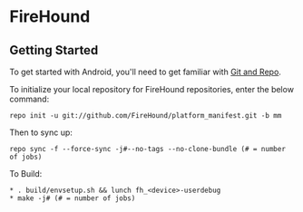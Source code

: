 FireHound
===========

Getting Started
---------------

To get started with Android, you'll need to get
familiar with [Git and Repo](http://source.android.com/source/using-repo.html).

To initialize your local repository for FireHound repositories, enter the below command:

    repo init -u git://github.com/FireHound/platform_manifest.git -b mm

Then to sync up:

    repo sync -f --force-sync -j#--no-tags --no-clone-bundle (# = number of jobs)

To Build:

    * . build/envsetup.sh && lunch fh_<device>-userdebug
    * make -j# (# = number of jobs)

